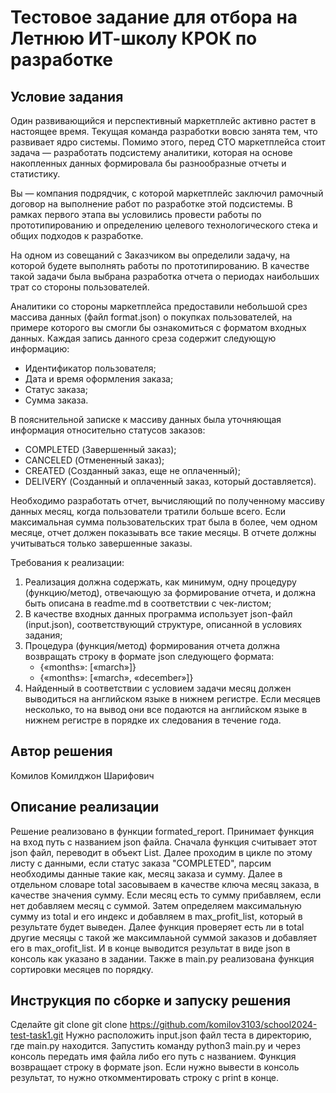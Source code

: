 # Тестовое задание для отбора на Летнюю ИТ-школу КРОК по разработке

## Условие задания
Один развивающийся и перспективный маркетплейс активно растет в настоящее время. Текущая команда разработки вовсю занята тем, что развивает ядро системы. Помимо этого, перед CTO маркетплейса стоит задача — разработать подсистему аналитики, которая на основе накопленных данных формировала бы разнообразные отчеты и статистику.

Вы — компания подрядчик, с которой маркетплейс заключил рамочный договор на выполнение работ по разработке этой подсистемы. В рамках первого этапа вы условились провести работы по прототипированию и определению целевого технологического стека и общих подходов к разработке.

На одном из совещаний с Заказчиком вы определили задачу, на которой будете выполнять работы по прототипированию. В качестве такой задачи была выбрана разработка отчета о периодах наибольших трат со стороны пользователей.

Аналитики со стороны маркетплейса предоставили небольшой срез массива данных (файл format.json) о покупках пользователей, на примере которого вы смогли бы ознакомиться с форматом входных данных. Каждая запись данного среза содержит следующую информацию:
- Идентификатор пользователя;
- Дата и время оформления заказа;
- Статус заказа;
- Сумма заказа.

В пояснительной записке к массиву данных была уточняющая информация относительно статусов заказов:
- COMPLETED (Завершенный заказ);
- CANCELED (Отмененный заказ);
- CREATED (Созданный заказ, еще не оплаченный);
- DELIVERY (Созданный и оплаченный заказ, который доставляется).

Необходимо разработать отчет, вычисляющий по полученному массиву данных месяц, когда пользователи тратили больше всего. Если максимальная сумма пользовательских трат была в более, чем одном месяце, отчет должен показывать все такие месяцы. В отчете должны учитываться только завершенные заказы.

Требования к реализации:
1. Реализация должна содержать, как минимум, одну процедуру (функцию/метод), отвечающую за формирование отчета, и должна быть описана в readme.md в соответствии с чек-листом;
2. В качестве входных данных программа использует json-файл (input.json), соответствующий структуре, описанной в условиях задания;
3. Процедура (функция/метод) формирования отчета должна возвращать строку в формате json следующего формата:
   - {«months»: [«march»]} 
   - {«months»: [«march», «december»]}
4. Найденный в соответствии с условием задачи месяц должен выводиться на английском языке в нижнем регистре. Если месяцев несколько, то на вывод они все подаются на английском языке в нижнем регистре в порядке их следования в течение года.

## Автор решения
Комилов Комилджон Шарифович
## Описание реализации
Решение реализовано в функции formated_report. Принимает функция на вход путь с названием json файла. 
Сначала функция считывает этот json файл, переводит в объект List. Далее проходим в цикле по этому листу с данными, если статус заказа "COMPLETED", парсим необходимы данные такие как, месяц заказа и сумму. 
Далее в отдельном словаре total засовываем в качестве ключа месяц заказа, в качестве значения сумму. 
Если месяц есть то сумму прибавляем, если нет добавляем месяц с суммой. Затем определяем максимальную сумму из total и его индекс и добавляем в max_profit_list, который в результате будет выведен. 
Далее функция проверяет есть ли в total другие месяцы с такой же максимлаьной суммой заказов и добавляет его в max_orofit_list. И в конце выводится результат в виде json в консоль как указано в задании.
Также в main.py реализована функция сортировки месяцев по порядку.
## Инструкция по сборке и запуску решения
Cделайте git clone git clone https://github.com/komilov3103/school2024-test-task1.git
Нужно расположить input.json файл теста в директорию, где main.py находится. 
Запустить команду python3 main.py и через консоль передать имя файла либо его путь с названием. 
Функция возвращает строку в формате json.
Если нужно вывести в консоль результат, то нужно откомментировать строку с print в конце.
